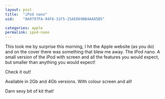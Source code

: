 ```yaml
---
layout: post
title:  "iPod nano"
uid:	"8A9797FA-94F8-31F5-25AE069BB4AA85B5"

categories: apple
permalink: ipod-nano
---
```

This took me by surprise this morning, I hit the Apple website (as you do) and on the cover there was something that blew me away. The iPod nano. A small version of the iPod with screen and all the features you would expect, but smaller than anything you would expect!

Check it out!

Available in 2Gb and 4Gb versions. With colour screen and all!

Darn sexy bit of kit that!